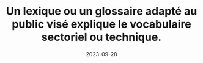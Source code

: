 ---
N: '7'
Rubrique: Contenus
title: Un lexique ou un glossaire adapté au public visé explique le vocabulaire sectoriel ou technique.
detail: Un lexique ou un glossaire adapté au public visé explique le vocabulaire sectoriel ou technique.
categories: [" Contenus"]
agrege: O4007-E006
opquast: '4007'
indiceebook: '6'
description: "Règle n° 006"
weight:  006
actif: '1'
layout: rules
date: 2023-09-28
tags: ["", ""]
objectif: ["", ""]
Meo: ""
Controle: ""
Auteur: ""
---